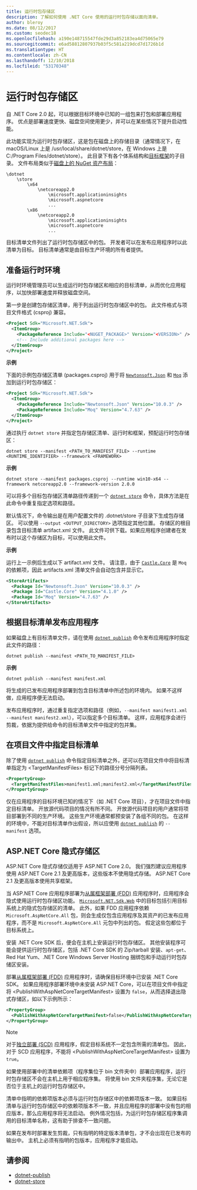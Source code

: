 ```yaml
---
title: 运行时包存储区
description: 了解如何使用 .NET Core 使用的运行时包存储以面向清单。
author: bleroy
ms.date: 08/12/2017
ms.custom: seodec18
ms.openlocfilehash: a190e148715547fde29d3a852183ea4d75065e79
ms.sourcegitcommit: e6ad58812807937b03f5c581a219dcd7d1726b1d
ms.translationtype: HT
ms.contentlocale: zh-CN
ms.lasthandoff: 12/10/2018
ms.locfileid: "53170348"
---
```

# <a name="runtime-package-store"></a>运行时包存储区

自 .NET Core 2.0 起，可以根据目标环境中已知的一组包来打包和部署应用程序。 优点是部署速度更快、磁盘空间使用更少，并可以在某些情况下提升启动性能。

此功能实现为运行时包存储区，这是包在磁盘上的存储目录（通常情况下，在 macOS/Linux 上是 /usr/local/share/dotnet/store，在 Windows 上是 C:/Program Files/dotnet/store）。 此目录下有各个体系结构和[目标框架](../../standard/frameworks.md)的子目录。 文件布局类似于[磁盘上的 NuGet 资产布局](/nuget/create-packages/supporting-multiple-target-frameworks#framework-version-folder-structure)：

```
\dotnet
    \store
        \x64
            \netcoreapp2.0
                \microsoft.applicationinsights
                \microsoft.aspnetcore
                ...
        \x86
            \netcoreapp2.0
                \microsoft.applicationinsights
                \microsoft.aspnetcore
                ...
```

目标清单文件列出了运行时包存储区中的包。 开发者可以在发布应用程序时以此清单为目标。 目标清单通常是由目标生产环境的所有者提供。

## <a name="preparing-a-runtime-environment"></a>准备运行时环境

运行时环境管理员可以生成运行时包存储区和相应的目标清单，从而优化应用程序，以加快部署速度并释放磁盘空间。

第一步是创建包存储区清单，用于列出运行时包存储区中的包。 此文件格式与项目文件格式 (csproj) 兼容。

```xml
<Project Sdk="Microsoft.NET.Sdk">
  <ItemGroup>
    <PackageReference Include="<NUGET_PACKAGE>" Version="<VERSION>" />
    <!-- Include additional packages here -->
  </ItemGroup>
</Project>
```

**示例**

下面的示例包存储区清单 (packages.csproj) 用于将 [`Newtonsoft.Json`](https://www.nuget.org/packages/Newtonsoft.Json/) 和 [`Moq`](https://www.nuget.org/packages/moq/) 添加到运行时包存储区：

```xml
<Project Sdk="Microsoft.NET.Sdk">
  <ItemGroup>
    <PackageReference Include="Newtonsoft.Json" Version="10.0.3" />
    <PackageReference Include="Moq" Version="4.7.63" />
  </ItemGroup>
</Project>
```

通过执行 `dotnet store` 并指定包存储区清单、运行时和框架，预配运行时包存储区：

```console
dotnet store --manifest <PATH_TO_MANIFEST_FILE> --runtime <RUNTIME_IDENTIFIER> --framework <FRAMEWORK>
```

**示例**

```console
dotnet store --manifest packages.csproj --runtime win10-x64 --framework netcoreapp2.0 --framework-version 2.0.0
```

可以将多个目标包存储区清单路径传递到一个 [`dotnet store`](../tools/dotnet-store.md) 命令，具体方法是在此命令中重复指定选项和路径。

默认情况下，命令输出是在用户配置文件的 .dotnet/store 子目录下生成包存储区。 可以使用 `--output <OUTPUT_DIRECTORY>` 选项指定其他位置。 存储区的根目录包含目标清单 artifact.xml 文件。 此文件可供下载。如果应用程序创建者在发布时以这个存储区为目标，可以使用此文件。

**示例**

运行上一示例后生成以下 artifact.xml 文件。 请注意，由于 [`Castle.Core`](https://www.nuget.org/packages/Castle.Core/) 是 `Moq` 的依赖项，因此 artifacts.xml 清单文件会自动包含并显示它。

```xml
<StoreArtifacts>
  <Package Id="Newtonsoft.Json" Version="10.0.3" />
  <Package Id="Castle.Core" Version="4.1.0" />
  <Package Id="Moq" Version="4.7.63" />
</StoreArtifacts>
```

## <a name="publishing-an-app-against-a-target-manifest"></a>根据目标清单发布应用程序

如果磁盘上有目标清单文件，请在使用 [`dotnet publish`](../tools/dotnet-publish.md) 命令发布应用程序时指定此文件的路径：

```console
dotnet publish --manifest <PATH_TO_MANIFEST_FILE>
```

**示例**

```console
dotnet publish --manifest manifest.xml
```

将生成的已发布应用程序部署到包含目标清单中所述包的环境内。 如果不这样做，应用程序便无法启动。

发布应用程序时，通过重复指定选项和路径（例如，`--manifest manifest1.xml --manifest manifest2.xml`），可以指定多个目标清单。 这样，应用程序会进行剪裁，依据为提供给命令的目标清单文件中指定的包并集。

## <a name="specifying-target-manifests-in-the-project-file"></a>在项目文件中指定目标清单

除了使用 [`dotnet publish`](../tools/dotnet-publish.md) 命令指定目标清单之外，还可以在项目文件中将目标清单指定为 \<TargetManifestFiles> 标记下的路径分号分隔列表。

```xml
<PropertyGroup>
  <TargetManifestFiles>manifest1.xml;manifest2.xml</TargetManifestFiles>
</PropertyGroup>
```

仅在应用程序的目标环境已知的情况下（如 .NET Core 项目），才在项目文件中指定目标清单。 开放源代码项目的情况有所不同。 开放源代码项目的用户通常将项目部署到不同的生产环境。 这些生产环境通常都预安装了各组不同的包。 在这样的环境中，不能对目标清单作出假设，所以应使用 [`dotnet publish`](../tools/dotnet-publish.md) 的 `--manifest` 选项。

## <a name="aspnet-core-implicit-store"></a>ASP.NET Core 隐式存储区

ASP.NET Core 隐式存储仅适用于 ASP.NET Core 2.0。 我们强烈建议应用程序使用 ASP.NET Core 2.1 及更高版本，这些版本不使用隐式存储。 ASP.NET Core 2.1 及更高版本使用共享框架。

当 ASP.NET Core 应用程序部署为[从属框架部署 (FDD)](index.md#framework-dependent-deployments-fdd) 应用程序时，应用程序会隐式使用运行时包存储区功能。 [`Microsoft.NET.Sdk.Web`](https://github.com/aspnet/websdk) 中的目标包括引用目标系统上的隐式包存储区的清单。 此外，如果 FDD 应用程序依赖 `Microsoft.AspNetCore.All` 包，则会生成仅包含应用程序及其资产的已发布应用程序，而不是 `Microsoft.AspNetCore.All` 元包中列出的包。 假定这些包都位于目标系统上。

安装 .NET Core SDK 后，便会在主机上安装运行时包存储区。 其他安装程序可能会提供运行时包存储区，包括 .NET Core SDK 的 Zip/tarball 安装、`apt-get`、Red Hat Yum、.NET Core Windows Server Hosting 捆绑包和手动运行时包存储区安装。

部署[从属框架部署 (FDD)](index.md#framework-dependent-deployments-fdd) 应用程序时，请确保目标环境中已安装 .NET Core SDK。 如果应用程序部署环境中未安装 ASP.NET Core，可以在项目文件中指定将 \<PublishWithAspNetCoreTargetManifest> 设置为 `false`，从而选择退出隐式存储区，如以下示例所示：

```xml
<PropertyGroup>
  <PublishWithAspNetCoreTargetManifest>false</PublishWithAspNetCoreTargetManifest>
</PropertyGroup>
```

> [!NOTE]
> 对于[独立部署 (SCD)](index.md#self-contained-deployments-scd) 应用程序，假定目标系统不一定包含所需的清单包。 因此，对于 SCD 应用程序，不能将 \<PublishWithAspNetCoreTargetManifest> 设置为 `true`。

如果使用部署中的清单依赖项（程序集位于 bin 文件夹中）部署应用程序，运行时包存储区不会在主机上用于相应程序集。 将使用 bin 文件夹程序集，无论它是否位于主机上的运行时包存储区中。

清单中指明的依赖项版本必须与运行时包存储区中的依赖项版本一致。 如果目标清单与运行时包存储区中的依赖项版本不一致，并且应用程序的部署中没有包的相应版本，那么应用程序将无法启动。 例外情况包括，为运行时包存储区程序集调用的目标清单名称，这有助于排查不一致问题。

如果在发布时部署发生剪裁，只有指明的特定版本清单包，才不会出现在已发布的输出中。 主机上必须有指明的包版本，应用程序才能启动。

## <a name="see-also"></a>请参阅

* [dotnet-publish](../tools/dotnet-publish.md)  
* [dotnet-store](../tools/dotnet-store.md)  
